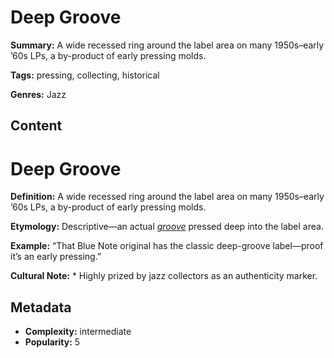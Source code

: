 # Deep Groove

**Summary:** A wide recessed ring around the label area on many 1950s–early ’60s LPs, a by-product of early pressing molds.

**Tags:** pressing, collecting, historical

**Genres:** Jazz

## Content

# Deep Groove

**Definition:** A wide recessed ring around the label area on many 1950s–early ’60s LPs, a by-product of early pressing molds.

**Etymology:** Descriptive—an actual *[groove](../g/groove-wear.md)* pressed deep into the label area.

**Example:** “That Blue Note original has the classic deep-groove label—proof it’s an early pressing.”

**Cultural Note:** * Highly prized by jazz collectors as an authenticity marker.

## Metadata

- **Complexity:** intermediate
- **Popularity:** 5
